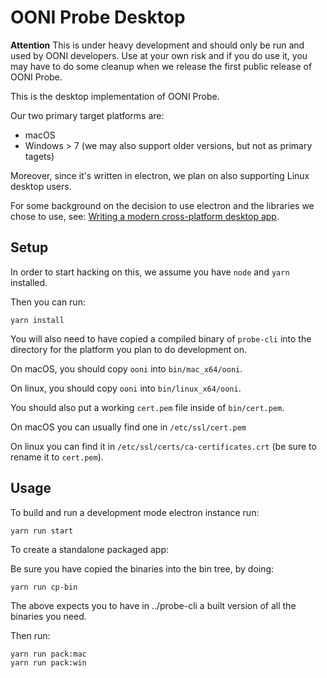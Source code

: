# OONI Probe Desktop

**Attention** This is under heavy development and should only be run and used
by OONI developers. Use at your own risk and if you do use it, you may have to
do some cleanup when we release the first public release of OONI Probe.

This is the desktop implementation of OONI Probe.

Our two primary target platforms are:

- macOS
- Windows > 7 (we may also support older versions, but not as primary tagets)

Moreover, since it's written in electron, we plan on also supporting Linux desktop users.

For some background on the decision to use electron and the libraries we chose
to use, see: [Writing a modern cross-platform desktop
app](https://ooni.torproject.org/post/writing-a-modern-cross-platform-desktop-app/).

## Setup

In order to start hacking on this, we assume you have `node` and `yarn`
installed.

Then you can run:
```
yarn install
```

You will also need to have copied a compiled binary of `probe-cli` into the
directory for the platform you plan to do development on.

On macOS, you should copy `ooni` into `bin/mac_x64/ooni`.

On linux, you should copy `ooni` into `bin/linux_x64/ooni`.

You should also put a working `cert.pem` file inside of `bin/cert.pem`.

On macOS you can usually find one in `/etc/ssl/cert.pem`

On linux you can find it in `/etc/ssl/certs/ca-certificates.crt` (be sure to
rename it to `cert.pem`).

## Usage

To build and run a development mode electron instance run:
```
yarn run start
```

To create a standalone packaged app:

Be sure you have copied the binaries into the bin tree, by doing:

```
yarn run cp-bin
```

The above expects you to have in ../probe-cli a built version of all the
binaries you need.

Then run:

```
yarn run pack:mac
yarn run pack:win
```

